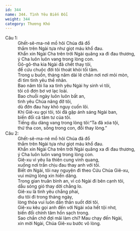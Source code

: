 ```yaml
---
id: 344
name: 344. Tình Yêu Biến Đổi
weight: 344
category: Thương Khó
---
```

<dl><dt>Câu 1:</dt><dd data-verse="1">Ghết-sê-ma-nê mồ hôi Chúa đã đổ <br/>thắm trên Ngài tựa như giọt máu khổ đau. <br/>Khẩn xin Ngài Cha trên trời Ngài quăng xa đi đau thương, <br/>ý Cha luôn luôn vang trong lòng con. <br/>Gô-gô-tha kia Ngài đã chết thay tôi, <br/>để cứu chuộc đời tôi thoát khỏi tối tăm. <br/>Trong u buồn, tháng năm dài lê chân nơi nơi mỏi mòn, <br/>đi tìm tình yêu thế nhân. <br/>Bao năm tôi lìa xa tình yêu Ngài hy sinh vì tôi, <br/>tôi cô đơn bơ vơ lạc loài. <br/>Bao chuỗi ngày luôn luôn bất an, <br/>tình yêu Chúa nâng đỡ tôi, <br/>dù đớn đau hay khó nguy cuốn lôi. <br/>Khi Giê-xu gọi tôi, tôi đã gặp ánh sáng Ngài ban, <br/>biến đổi cả tâm tư của tôi. <br/>Tiếng dịu dàng vang trong lòng tôi:“Ta đã xóa tội, <br/>thứ tha con, sống trong con, đổi thay lòng.” </dd><dt>Câu 2:</dt><dd data-verse="2">Ghết-sê-ma-nê mồ hôi Chúa đã đổ <br/>thắm trên Ngài tựa như giọt máu khổ đau. <br/>Khẩn xin Ngài Cha trên trời Ngài quăng xa đi đau thương, <br/>ý Cha luôn luôn vang trong lòng con. <br/>Giê-xu vì yêu lìa thiên cung vinh quang, <br/>xuống nơi trần chịu đau thay anh với tôi. <br/>Biết ơn Ngài, tôi nay nguyện đi theo Cứu Chúa Giê-xu, <br/>vui mừng lòng xin hiến dâng. <br/>Trong gian truân bình an, vì có Ngài đi bên cạnh tôi, <br/>dẫu sóng gió thay dời chẳng lo. <br/>Giê-xu là tình yêu chẳng phai, <br/>dìu tôi đi trong tháng ngày, <br/>lòng thỏa vui luôn dấn thân suốt đời tôi. <br/>Giê-xu kêu gọi anh đến với Ngài xóa hết tội nhơ, <br/>biến đổi chính tâm hồn sạch trong. <br/>Sao chần chờ đợi mãi làm chi? Mau chạy đến Ngài, <br/>xin mời Ngài, Chúa Giê-xu bước vô lòng. </dd></dl>
